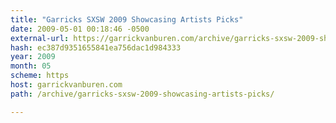 ```yaml
---
title: "Garricks SXSW 2009 Showcasing Artists Picks"
date: 2009-05-01 00:18:46 -0500
external-url: https://garrickvanburen.com/archive/garricks-sxsw-2009-showcasing-artists-picks/
hash: ec387d9351655841ea756dac1d984333
year: 2009
month: 05
scheme: https
host: garrickvanburen.com
path: /archive/garricks-sxsw-2009-showcasing-artists-picks/

---
```



